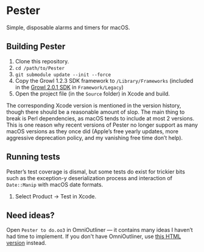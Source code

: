 Pester
======

Simple, disposable alarms and timers for macOS.

Building Pester
---------------

1. Clone this repository.
2. ```cd /path/to/Pester```
3. ```git submodule update --init --force```
4. Copy the Growl 1.2.3 SDK framework to `/Library/Frameworks` (included in the [Growl 2.0.1 SDK](http://growl.info/downloads#devdownloads) in `Framework/Legacy`)
5. Open the project file (in the `Source` folder) in Xcode and build. 

The corresponding Xcode version is mentioned in the version history, though there should be a reasonable amount of slop.  The main thing to break is Perl dependencies, as macOS tends to include at most 2 versions.  This is one reason why recent versions of Pester no longer support as many macOS versions as they once did (Apple’s free yearly updates, more aggressive deprecation policy, and my vanishing free time don’t help).

Running tests
-------------

Pester’s test coverage is dismal, but some tests do exist for trickier bits such as the exception-y deserialization process and interaction of `Date::Manip` with macOS date formats.

1. Select Product → Test in Xcode.

Need ideas?
-----------

Open `Pester to do.oo3` in OmniOutliner — it contains many ideas I haven’t had time to implement.  If you don't have OmniOutliner, use [this HTML version](https://rawgit.com/nriley/Pester/master/Pester%20to%20do.html/index.html) instead.
